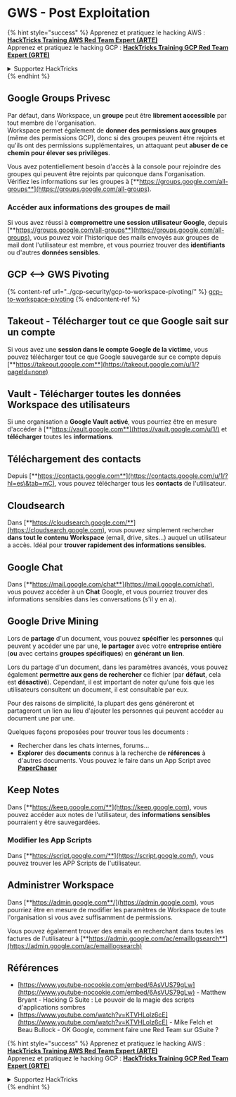 # GWS - Post Exploitation

{% hint style="success" %}
Apprenez et pratiquez le hacking AWS :<img src="../../.gitbook/assets/image (1).png" alt="" data-size="line">[**HackTricks Training AWS Red Team Expert (ARTE)**](https://training.hacktricks.xyz/courses/arte)<img src="../../.gitbook/assets/image (1).png" alt="" data-size="line">\
Apprenez et pratiquez le hacking GCP : <img src="../../.gitbook/assets/image (2).png" alt="" data-size="line">[**HackTricks Training GCP Red Team Expert (GRTE)**<img src="../../.gitbook/assets/image (2).png" alt="" data-size="line">](https://training.hacktricks.xyz/courses/grte)

<details>

<summary>Supportez HackTricks</summary>

* Consultez les [**plans d'abonnement**](https://github.com/sponsors/carlospolop) !
* **Rejoignez le** 💬 [**groupe Discord**](https://discord.gg/hRep4RUj7f) ou le [**groupe telegram**](https://t.me/peass) ou **suivez** nous sur **Twitter** 🐦 [**@hacktricks\_live**](https://twitter.com/hacktricks\_live)**.**
* **Partagez des astuces de hacking en soumettant des PRs aux** [**HackTricks**](https://github.com/carlospolop/hacktricks) et [**HackTricks Cloud**](https://github.com/carlospolop/hacktricks-cloud) dépôts github.

</details>
{% endhint %}

## Google Groups Privesc

Par défaut, dans Workspace, un **groupe** peut être **librement accessible** par tout membre de l'organisation.\
Workspace permet également de **donner des permissions aux groupes** (même des permissions GCP), donc si des groupes peuvent être rejoints et qu'ils ont des permissions supplémentaires, un attaquant peut **abuser de ce chemin pour élever ses privilèges**.

Vous avez potentiellement besoin d'accès à la console pour rejoindre des groupes qui peuvent être rejoints par quiconque dans l'organisation. Vérifiez les informations sur les groupes à [**https://groups.google.com/all-groups**](https://groups.google.com/all-groups).

### Accéder aux informations des groupes de mail

Si vous avez réussi à **compromettre une session utilisateur Google**, depuis [**https://groups.google.com/all-groups**](https://groups.google.com/all-groups), vous pouvez voir l'historique des mails envoyés aux groupes de mail dont l'utilisateur est membre, et vous pourriez trouver des **identifiants** ou d'autres **données sensibles**.

## GCP <--> GWS Pivoting

{% content-ref url="../gcp-security/gcp-to-workspace-pivoting/" %}
[gcp-to-workspace-pivoting](../gcp-security/gcp-to-workspace-pivoting/)
{% endcontent-ref %}

## Takeout - Télécharger tout ce que Google sait sur un compte

Si vous avez une **session dans le compte Google de la victime**, vous pouvez télécharger tout ce que Google sauvegarde sur ce compte depuis [**https://takeout.google.com**](https://takeout.google.com/u/1/?pageId=none)

## Vault - Télécharger toutes les données Workspace des utilisateurs

Si une organisation a **Google Vault activé**, vous pourriez être en mesure d'accéder à [**https://vault.google.com**](https://vault.google.com/u/1/) et **télécharger** toutes les **informations**.

## Téléchargement des contacts

Depuis [**https://contacts.google.com**](https://contacts.google.com/u/1/?hl=es\&tab=mC), vous pouvez télécharger tous les **contacts** de l'utilisateur.

## Cloudsearch

Dans [**https://cloudsearch.google.com/**](https://cloudsearch.google.com), vous pouvez simplement rechercher **dans tout le contenu Workspace** (email, drive, sites...) auquel un utilisateur a accès. Idéal pour **trouver rapidement des informations sensibles**.

## Google Chat

Dans [**https://mail.google.com/chat**](https://mail.google.com/chat), vous pouvez accéder à un **Chat** Google, et vous pourriez trouver des informations sensibles dans les conversations (s'il y en a).

## Google Drive Mining

Lors de **partage** d'un document, vous pouvez **spécifier** les **personnes** qui peuvent y accéder une par une, **le partager** avec votre **entreprise entière** (**ou** avec certains **groupes spécifiques**) en **générant un lien**.

Lors du partage d'un document, dans les paramètres avancés, vous pouvez également **permettre aux gens de rechercher** ce fichier (par **défaut**, cela est **désactivé**). Cependant, il est important de noter qu'une fois que les utilisateurs consultent un document, il est consultable par eux.

Pour des raisons de simplicité, la plupart des gens généreront et partageront un lien au lieu d'ajouter les personnes qui peuvent accéder au document une par une.

Quelques façons proposées pour trouver tous les documents :

* Rechercher dans les chats internes, forums...
* **Explorer** des **documents** connus à la recherche de **références** à d'autres documents. Vous pouvez le faire dans un App Script avec [**PaperChaser**](https://github.com/mandatoryprogrammer/PaperChaser)

## **Keep Notes**

Dans [**https://keep.google.com/**](https://keep.google.com), vous pouvez accéder aux notes de l'utilisateur, des **informations sensibles** pourraient y être sauvegardées.

### Modifier les App Scripts

Dans [**https://script.google.com/**](https://script.google.com/), vous pouvez trouver les APP Scripts de l'utilisateur.

## **Administrer Workspace**

Dans [**https://admin.google.com**/](https://admin.google.com), vous pourriez être en mesure de modifier les paramètres de Workspace de toute l'organisation si vous avez suffisamment de permissions.

Vous pouvez également trouver des emails en recherchant dans toutes les factures de l'utilisateur à [**https://admin.google.com/ac/emaillogsearch**](https://admin.google.com/ac/emaillogsearch)

## Références

* [https://www.youtube-nocookie.com/embed/6AsVUS79gLw](https://www.youtube-nocookie.com/embed/6AsVUS79gLw) - Matthew Bryant - Hacking G Suite : Le pouvoir de la magie des scripts d'applications sombres
* [https://www.youtube.com/watch?v=KTVHLolz6cE](https://www.youtube.com/watch?v=KTVHLolz6cE) - Mike Felch et Beau Bullock - OK Google, comment faire une Red Team sur GSuite ?

{% hint style="success" %}
Apprenez et pratiquez le hacking AWS :<img src="../../.gitbook/assets/image (1).png" alt="" data-size="line">[**HackTricks Training AWS Red Team Expert (ARTE)**](https://training.hacktricks.xyz/courses/arte)<img src="../../.gitbook/assets/image (1).png" alt="" data-size="line">\
Apprenez et pratiquez le hacking GCP : <img src="../../.gitbook/assets/image (2).png" alt="" data-size="line">[**HackTricks Training GCP Red Team Expert (GRTE)**<img src="../../.gitbook/assets/image (2).png" alt="" data-size="line">](https://training.hacktricks.xyz/courses/grte)

<details>

<summary>Supportez HackTricks</summary>

* Consultez les [**plans d'abonnement**](https://github.com/sponsors/carlospolop) !
* **Rejoignez le** 💬 [**groupe Discord**](https://discord.gg/hRep4RUj7f) ou le [**groupe telegram**](https://t.me/peass) ou **suivez** nous sur **Twitter** 🐦 [**@hacktricks\_live**](https://twitter.com/hacktricks\_live)**.**
* **Partagez des astuces de hacking en soumettant des PRs aux** [**HackTricks**](https://github.com/carlospolop/hacktricks) et [**HackTricks Cloud**](https://github.com/carlospolop/hacktricks-cloud) dépôts github.

</details>
{% endhint %}
